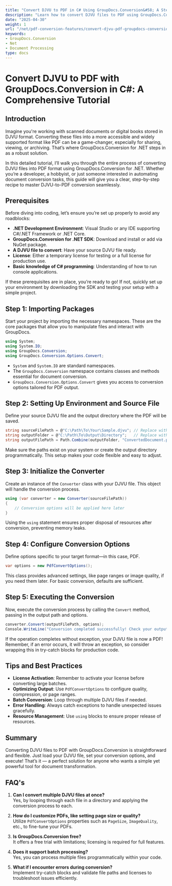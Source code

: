 ```yaml
---
title: "Convert DJVU to PDF in C# Using GroupDocs.Conversion&#58; A Step-by-Step Guide"
description: "Learn how to convert DJVU files to PDF using GroupDocs.Conversion in .NET. Follow this step-by-step guide for seamless document transformation."
date: "2025-04-30"
weight: 1
url: "/net/pdf-conversion-features/convert-djvu-pdf-groupdocs-conversion-csharp/"
keywords:
- GroupDocs.Conversion
- Net
- Document Processing
type: docs
---
```

# Convert DJVU to PDF with GroupDocs.Conversion in C#: A Comprehensive Tutorial

## Introduction
Imagine you're working with scanned documents or digital books stored in DJVU format. Converting these files into a more accessible and widely supported format like PDF can be a game-changer, especially for sharing, viewing, or archiving. That’s where GroupDocs.Conversion for .NET steps in as a robust solution.

In this detailed tutorial, I’ll walk you through the entire process of converting DJVU files into PDF format using GroupDocs.Conversion for .NET. Whether you’re a developer, a hobbyist, or just someone interested in automating document conversion tasks, this guide will give you a clear, step-by-step recipe to master DJVU-to-PDF conversion seamlessly.

## Prerequisites

Before diving into coding, let’s ensure you’re set up properly to avoid any roadblocks:

- **.NET Development Environment**: Visual Studio or any IDE supporting C#/.NET Framework or .NET Core.
- **GroupDocs.Conversion for .NET SDK**: Download and install or add via NuGet package.
- **A DJVU file to convert**: Have your source DJVU file ready.
- **License**: Either a temporary license for testing or a full license for production use.
- **Basic knowledge of C# programming**: Understanding of how to run console applications.

If these prerequisites are in place, you’re ready to go! If not, quickly set up your environment by downloading the SDK and testing your setup with a simple project.

## Step 1: Importing Packages

Start your project by importing the necessary namespaces. These are the core packages that allow you to manipulate files and interact with GroupDocs.

```csharp
using System;
using System.IO;
using GroupDocs.Conversion;
using GroupDocs.Conversion.Options.Convert;
```

- `System` and `System.IO` are standard namespaces.
- The `GroupDocs.Conversion` namespace contains classes and methods essential for document conversion.
- `GroupDocs.Conversion.Options.Convert` gives you access to conversion options tailored for PDF output.

## Step 2: Setting Up Environment and Source File

Define your source DJVU file and the output directory where the PDF will be saved.

```csharp
string sourceFilePath = @"C:\Path\To\Your\Sample.djvu"; // Replace with your DJVU file path
string outputFolder = @"C:\Path\To\Output\Directory";   // Replace with your desired output folder
string outputFilePath = Path.Combine(outputFolder, "ConvertedDocument.pdf");
```

Make sure the paths exist on your system or create the output directory programmatically. This setup makes your code flexible and easy to adjust.

## Step 3: Initialize the Converter

Create an instance of the `Converter` class with your DJVU file. This object will handle the conversion process.

```csharp
using (var converter = new Converter(sourceFilePath))
{
    // Conversion options will be applied here later
}
```

Using the `using` statement ensures proper disposal of resources after conversion, preventing memory leaks.

## Step 4: Configure Conversion Options

Define options specific to your target format—in this case, PDF.

```csharp
var options = new PdfConvertOptions();
```

This class provides advanced settings, like page ranges or image quality, if you need them later. For basic conversion, defaults are sufficient.

## Step 5: Executing the Conversion

Now, execute the conversion process by calling the `Convert` method, passing in the output path and options.

```csharp
converter.Convert(outputFilePath, options);
Console.WriteLine("Conversion completed successfully! Check your output folder.");
```

If the operation completes without exception, your DJVU file is now a PDF! Remember, if an error occurs, it will throw an exception, so consider wrapping this in try-catch blocks for production code.

## Tips and Best Practices

- **License Activation**: Remember to activate your license before converting large batches.
- **Optimizing Output**: Use `PdfConvertOptions` to configure quality, compression, or page ranges.
- **Batch Conversion**: Loop through multiple DJVU files if needed.
- **Error Handling**: Always catch exceptions to handle unexpected issues gracefully.
- **Resource Management**: Use `using` blocks to ensure proper release of resources.

## Summary

Converting DJVU files to PDF with GroupDocs.Conversion is straightforward and flexible. Just load your DJVU file, set your conversion options, and execute! That’s it — a perfect solution for anyone who wants a simple yet powerful tool for document transformation.

## FAQ's

1. **Can I convert multiple DJVU files at once?**  
Yes, by looping through each file in a directory and applying the conversion process to each.

2. **How do I customize PDFs, like setting page size or quality?**  
Utilize `PdfConvertOptions` properties such as `PageSize`, `ImageQuality`, etc., to fine-tune your PDFs.

3. **Is GroupDocs.Conversion free?**  
It offers a free trial with limitations; licensing is required for full features.

4. **Does it support batch processing?**  
Yes, you can process multiple files programmatically within your code.

5. **What if I encounter errors during conversion?**  
Implement try-catch blocks and validate file paths and licenses to troubleshoot issues efficiently.
